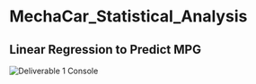 # MechaCar_Statistical_Analysis

## Linear Regression to Predict MPG
![Deliverable 1 Console](https://user-images.githubusercontent.com/92186586/194159111-7e6bbd44-a025-4581-9724-1dd353f05fcc.png)
